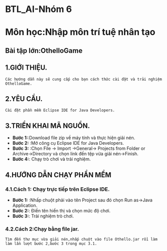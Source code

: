 # BTL_AI-Nhóm 6
# Môn học:Nhập môn trí tuệ nhân tạo
## Bài tập lớn:OthelloGame
## 1.GIỚI THIỆU.
	Các hướng dẫn này sẽ cung cấp cho bạn cách thức cài đặt và trải nghiệm OthelloGame.
## 2.YÊU CẦU.
	Cài đặt phần mềm Eclipse IDE for Java Developers.
## 3.TRIỂN KHAI MÃ NGUỒN.
* **Bước 1:**:Download file zip về máy tính và thực hiện giải nén.
* **Bước 2:** :Mở công cụ Eclipse IDE for Java Developers.
* **Bước 3:** :Chọn File -> Import ->General-> Projects from Folder or Archive->Directory và chọn link đến tệp vừa giải nén->Finish.
* **Bước 4:**: Chạy trò chơi và trải nghiệm.
## 4.HƯỚNG DẪN CHẠY PHẦN MỀM
### 4.1.Cách 1: Chạy trực tiếp trên Eclipse IDE.
* **Bước 1:** :Nhấp chuột phải vào tên Project sau đó chọn Run as->Java Application.
* **Bước 2:**: Điền tên hiển thị và chọn mức độ chơi.
* **Bước 3:**: Trải nghiệm trò chơi.
### 4.2.Cách 2:Chạy bằng file jar.
	Tìm đến thư mục vừa giải nén,nhấp chuột vào file Othello.jar rồi làm làm lần lượt bước 2,bước 3 trong mục 3.1.
